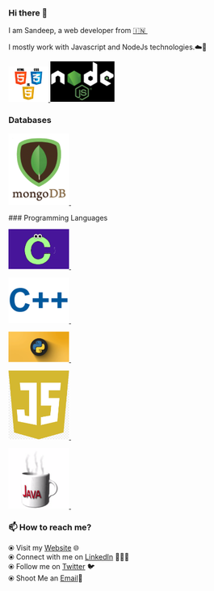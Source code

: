 ### Hi there 👋

I am Sandeep, a web developer from [🇮🇳 ](https://en.wikipedia.org/wiki/India)&nbsp; 

I mostly work with  Javascript and NodeJs technologies.☁️🚀

<p>
<a href="https://www.w3.org/wiki/The_web_standards_model_-_HTML_CSS_and_JavaScript" target="_blank" >
     <img src="https://github.com/Sandeep228/Sandeep228/blob/master/assets/html-css-js.png" height="70" />
 </a>
 <a href="https://nodejs.org/en/docs/" target="_blank">
   <img src="https://github.com/Sandeep228/Sandeep228/blob/master/assets/nodejs.png" height="80"/>
 </a>
 </p>
 
 ### Databases
 <p>
  <a href="https://www.mongodb.com/" target="_blank" >
    <img src="https://github.com/Sandeep228/Sandeep228/blob/master/assets/mongo.gif" width="120">
  </a>&nbsp;&nbsp;
</p>
 ### Programming Languages
  <p>
   <a href="https://en.cppreference.com/w/c/language"  target="_blank" >
    <img src="https://github.com/Sandeep228/Sandeep228/blob/master/assets/c.png" width="120">
   </a>&nbsp;&nbsp;
  </p>
    <p>
   <a href="http://www.cplusplus.com/doc/tutorial/"  target="_blank" >
    <img src="https://github.com/Sandeep228/Sandeep228/blob/master/assets/c++.png" width="120">
   </a>&nbsp;&nbsp;
  </p>
    <a href="https://www.python.org/doc/"  target="_blank" >
    <img src="https://github.com/Sandeep228/Sandeep228/blob/master/assets/python.gif" width="120">
   </a>&nbsp;&nbsp;
  </p>
  <p>
      <a href="https://developer.mozilla.org/en-US/docs/Web/JavaScript"  target="_blank" >
    <img src="https://github.com/Sandeep228/Sandeep228/blob/master/assets/javascript.jpg" width="120">
   </a>&nbsp;&nbsp;
  </p>
    <p>
      <a href="https://docs.oracle.com/en/java/"  target="_blank" >
    <img src="https://github.com/Sandeep228/Sandeep228/blob/master/assets/java.gif" width="120">
   </a>&nbsp;&nbsp;
  </p>
 
### 📫 How to reach me? 

  ⦿ Visit my [Website]() 🌐 <br>
  ⦿ Connect with me on [LinkedIn](https://www.linkedin.com/in/sandeep-kumar-srivastava-8470ba171/) 👨🏻‍💻 <br>
  ⦿ Follow me on [Twitter](https://twitter.com/sd769113) 🐦 <br>
  ⦿ Shoot Me an [Email](mailto:sd769113@gmail.com)💌<br>
  

